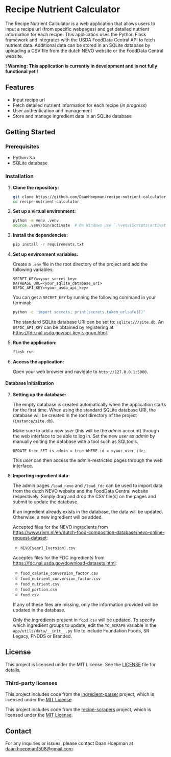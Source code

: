# Recipe Nutrient Calculator

The Recipe Nutrient Calculator is a web application that allows users to input a recipe url (from specific webpages) and get detailed nutrient information for each recipe. This application uses the Python Flask framework and integrates with the USDA FoodData Central API to fetch nutrient data. Additional data can be stored in an SQLite database by uploading a CSV file from the dutch NEVO website or the FoodData Central website.

**! Warning: This application is currently in development and is not fully functional yet !**

## Features

- Input recipe url
- Fetch detailed nutrient information for each recipe (*in progress*)
- User authentication and management
- Store and manage ingredient data in an SQLite database

## Getting Started

### Prerequisites

- Python 3.x
- SQLite database

### Installation

1. **Clone the repository:**
    ```sh
    git clone https://github.com/DaanHoepman/recipe-nutrient-calculator.git
    cd recipe-nutrient-calculator
    ```

2. **Set up a virtual environment:**
    ```sh
    python -m venv .venv
    source .venv/bin/activate  # On Windows use `.\venv\Scripts\activate`
    ```

3. **Install the dependencies:**
    ```sh
    pip install -r requirements.txt
    ```

4. **Set up environment variables:**

    Create a `.env` file in the root directory of the project and add the following variables:
    ```.env
    SECRET_KEY=<your_secret_key>
    DATABASE_URL=<your_sqlite_database_uri>
    USFDC_API_KEY=<your_usda_api_key>
    ```

    You can get a `SECRET_KEY` by running the following command in your terminal:
    ```sh
    python -c 'import secrets; print(secrets.token_urlsafe())'
    ```
    The standard SQLite database URI can be set to: `sqlite:///site.db`.
    An `USFDC_API_KEY` can be obtained by registering at https://fdc.nal.usda.gov/api-key-signup.html.

5. **Run the application:**
    ```sh
    flask run
    ```

6. **Access the application:**

    Open your web browser and navigate to `http://127.0.0.1:5000`.

#### Database Initialization

7. **Setting up the database:**

    The empty database is created automatically when the application starts for the first time.
    When using the standard SQLite database URI, the database will be created in the root directory of the project (`instance/site.db`).

    Make sure to add a new *user* (this will be the *admin* account) through the web interface to be able to log in.
    Set the new *user* as *admin* by manually editing the database with a tool such as SQLtools.
    ```SQLite
    UPDATE User SET is_admin = true WHERE id = <your_user_id>;
    ```
    This *user* can then access the admin-restricted pages through the web interface.

8. **Importing ingredient data:**

    The admin pages `/load_nevo` and `/load_fdc` can be used to import data from the dutch NEVO website and the FoodData Central website respectively.
    Simply drag and drop the CSV file(s) on the pages and submit to update the database.

    If an ingredient already exists in the database, the data will be updated. Otherwise, a new ingredient will be added.

    Accepted files for the NEVO ingredients from https://www.rivm.nl/en/dutch-food-composition-database/nevo-online-request-dataset:
    - `NEVO[year]_[version].csv`

    Acceptec files for the FDC ingredients from https://fdc.nal.usda.gov/download-datasets.html:
    - `food_calorie_conversion_factor.csv`
    - `food_nutrient_conversion_factor.csv`
    - `food_nutrient.csv`
    - `food_portion.csv`
    - `food.csv`

    If any of these files are missing, only the information provided will be updated in the database.

    Only the ingredients present in `food.csv` will be updated. To specify which ingredient groups to update,
    edit the `TO_SCRAPE` variable in the `app/utils/data/__init__.py` file to include Foundation Foods, SR Legacy, FNDDS or Branded.

## License

This project is licensed under the MIT License. See the [LICENSE](LICENSE) file for details.

### Third-party licenses

This project includes code from the [ingredient-parser](https://github.com/strangetom/ingredient-parser) project, which is licensed under the [MIT License](https://github.com/strangetom/ingredient-parser/blob/master/LICENSE).

This project includes code from the [recipe-scrapers](https://github.com/hhursev/recipe-scrapers) project, which is licensed under the [MIT License](https://github.com/hhursev/recipe-scrapers/blob/main/LICENSE).

## Contact

For any inquiries or issues, please contact Daan Hoepman at [daan.hoepman1508@gmail.com](mailto:daan.hoepman1508@gmail.com?Subject=[GitHub]%20Recipe%20Nutrient%20Calculator).